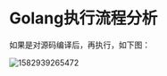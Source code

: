 # Golang执行流程分析

如果是对源码编译后，再执行，如下图：

![1582939265472](C:\Users\pjmjty\AppData\Roaming\Typora\typora-user-images\1582939265472.png)

